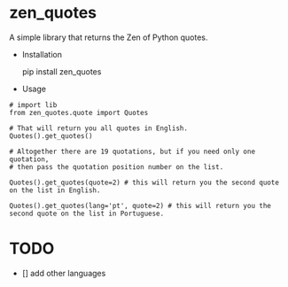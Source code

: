 # zen_quotes

A simple library that returns the Zen of Python quotes.

- Installation

    pip install zen_quotes

- Usage
```
# import lib 
from zen_quotes.quote import Quotes
```

```
# That will return you all quotes in English.
Quotes().get_quotes()
```

```
# Altogether there are 19 quotations, but if you need only one quotation, 
# then pass the quotation position number on the list.

Quotes().get_quotes(quote=2) # this will return you the second quote on the list in English.

Quotes().get_quotes(lang='pt', quote=2) # this will return you the second quote on the list in Portuguese.

```

# TODO

- [] add other languages